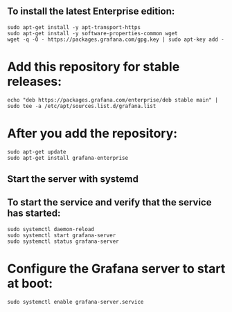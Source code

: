 ## To install the latest Enterprise edition:
```
sudo apt-get install -y apt-transport-https
sudo apt-get install -y software-properties-common wget
wget -q -O - https://packages.grafana.com/gpg.key | sudo apt-key add -
```
# Add this repository for stable releases:
```
echo "deb https://packages.grafana.com/enterprise/deb stable main" | sudo tee -a /etc/apt/sources.list.d/grafana.list
```
# After you add the repository:
```
sudo apt-get update
sudo apt-get install grafana-enterprise
```

## Start the server with systemd

## To start the service and verify that the service has started:
```
sudo systemctl daemon-reload
sudo systemctl start grafana-server
sudo systemctl status grafana-server
```
# Configure the Grafana server to start at boot:
```
sudo systemctl enable grafana-server.service
```
